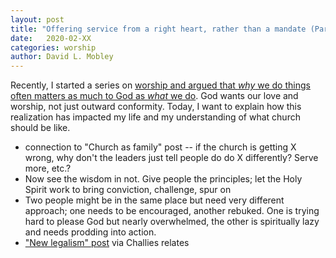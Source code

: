 ```yaml
---
layout: post
title: "Offering service from a right heart, rather than a mandate (Part 3)"
date:   2020-02-XX
categories: worship
author: David L. Mobley
---
```


Recently, I started a series on [worship and argued that *why* we do things often matters as much to God as *what* we do](https://heisfaithful.github.io/worship/2020/02/13/worship.html). God wants our love and worship, not just outward conformity. Today, I want to explain how this realization has impacted my life and my understanding of what church should be like.




- connection to "Church as family" post -- if the church is getting X wrong, why don't the leaders just tell people do do X differently? Serve more, etc.?
- Now see the wisdom in not. Give people the principles; let the Holy Spirit work to bring conviction, challenge, spur on
- Two people might be in the same place but need very different approach; one needs to be encouraged, another rebuked. One is trying hard to please God but nearly overwhelmed, the other is spiritually lazy and needs prodding into action.
- ["New legalism" post](https://stephenkneale.com/2020/02/10/the-advance-of-the-new-legalism/) via Challies relates
